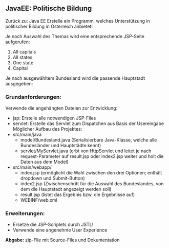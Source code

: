 ## JavaEE: Politische Bildung
Zurück zu: Java EE
Erstelle ein Programm, welches Unterstützung in politischer Bildung in Österreich anbietet!

Je nach Auswahl des Themas wird eine entsprechende JSP-Seite aufgerufen:
1. All capitals
2. All states
3. One state
4. Capital

Je nach ausgewähltem Bundesland wird die passende Hauptstadt ausgegeben:

### Grundanforderungen:
Verwende die angehängten Dateien zur Entwicklung:
* jsp: Erstelle alle notwendigen JSP-Files
* servlet: Erstelle das Servlet zum Dispatchen aus Basis der Usereingabe
Möglicher Aufbau des Projektes:
* src/main/java
    * model/Bundesland.java (Serialisierbare Java-Klasse, welche alle Bundesländer und Hauptstädte kennt)
    * servlet/MyServlet.java (erbt von HttpServlet und leitet je nach request-Parameter auf result.jsp oder index2.jsp weiter und holt die Daten aus dem Model)
* src/main/webapp/
    * index.jsp (ermöglicht die Wahl zwischen den drei Optionen; enthält dropdown und Submit-Button)
    * index2.jsp (Zwischenschritt für die Auswahl des Bundeslandes, von dem die Hauptstadt angezeigt werden soll)
    * result.jsp (listet das Ergebnis bzw. die Ergebnisse auf)
    * WEBINF/web.xml

### Erweiterungen:
* Ersetze die JSP-Scriplets durch JSTL!
* Verwende eine angenehme User Experience

**Abgabe:** zip-File mit Source-Files und Dokumentation